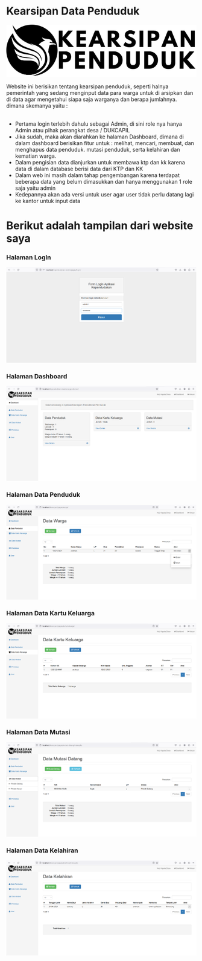 # Kearsipan Data Penduduk


<img src="assets/img/logoNav.png" alt="">

<p>
Website ini berisikan tentang kearsipan penduduk, seperti halnya pemerintah yang sedang menginput data para warga untuk di arsipkan dan di data agar mengetahui siapa saja warganya dan berapa jumlahnya. dimana skemanya yaitu : 
</br>
</br>
<ul>
<li>Pertama login terlebih dahulu sebagai Admin, di sini role nya hanya Admin atau pihak perangkat desa / DUKCAPIL</li>
<li>Jika sudah, maka akan diarahkan ke halaman Dashboard, dimana di dalam dashboard berisikan fitur untuk : melihat, mencari, membuat, dan menghapus data penduduk. mutasi penduduk, serta kelahiran dan kematian warga.</li>
<li>Dalam pengisian data dianjurkan untuk membawa ktp dan kk karena data di dalam database berisi data dari KTP dan KK</li>
<li>Dalam web ini masih dalam tahap pengembangan karena terdapat beberapa data yang belum dimasukkan dan hanya menggunakan 1 role saja yaitu admin</li>
<li>Kedepannya akan ada versi untuk user agar user tidak perlu datang lagi ke kantor untuk input data</li>
</ul>
</p>

# Berikut adalah tampilan dari website saya

<h3>Halaman LogIn</h3>
<img src="assets/img/gmbr1.png" alt="">
</br>
<h3>Halaman Dashboard</h3>
<img src="assets/img/gmbr2.png" alt="">
</br>
<h3>Halaman Data Penduduk</h3>
<img src="assets/img/gmbr3.png" alt="">
</br>
<h3>Halaman Data Kartu Keluarga</h3>
<img src="assets/img/gmbr4.png" alt="">
</br>
<h3>Halaman Data Mutasi</h3>
<img src="assets/img/gmbr5.png" alt="">
</br>
<h3>Halaman Data Kelahiran</h3>
<img src="assets/img/gmbr6.png" alt="">